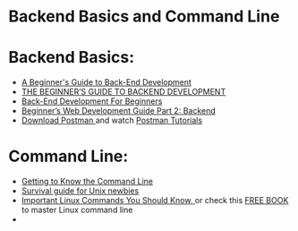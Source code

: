 # Backend Basics and Command Line

# Backend Basics:
<ul>
    <li><a href="https://www.evernote.com/shard/s386/u/0/sh/05646fd4-523c-4883-b62d-99a93a4e8819/cc4edeea58d0529c21eecc13a1bef7a1"> A Beginner's Guide to Back-End Development</a></li> 
    <li><a href="https://www.evernote.com/shard/s386/u/0/sh/cc27affc-2e96-433f-a740-cd5c77e65a0e/13d1393db4e7bc536f524bf42689f6c5">THE BEGINNER’S GUIDE TO BACKEND DEVELOPMENT </a></li> 
    <li><a href="https://www.evernote.com/shard/s386/u/0/sh/1fce806a-7874-4f71-b779-28b74257a714/49f4cb08a14b255034bf30a4866147c6">Back-End Development For Beginners</a></li>
    <li><a href="https://www.evernote.com/shard/s386/u/0/sh/98e5e72b-8b13-4149-b99b-8a47f86c36f4/ad18bc8f2c4b560337bff6616c3c4a6b">Beginner’s Web Development Guide Part 2: Backend</a></li>
    <li><a href="https://www.getpostman.com/">Download Postman </a> and watch <a href="https://www.youtube.com/channel/UCocudCGVb3MmhWQ1aoIgUQw/videos"> Postman Tutorials</a></li> 
</ul>

# Command Line: 
<ul> 
  <li><a href="https://www.evernote.com/shard/s386/u/0/sh/c4810656-db78-47af-b64b-4cb46056524e/d835a9e3ce8874296f323383b6476dd5">Getting to Know the Command Line </a></li>
  <li><a href="https://www.evernote.com/shard/s386/u/0/sh/dfebe569-7d9d-4421-bb4f-a6364ae6d928/e3b99c20f220079168a3c63d9f3dc19a">Survival guide for Unix newbies</a></li>
  <li><a href="https://www.evernote.com/shard/s386/u/0/sh/1e2dfecb-9394-4fe1-8352-9523b20513bf/62bd6204ec7cf7f52dc9a0b31106fb5a">Important Linux Commands You Should Know, </a>or check this <a href="https://github.com/HackTechGO/Backend/blob/master/The%20Linux%20Command%20Line.pdf">FREE BOOK </a>to master Linux command line</li>
  <li><a href=""> </a></li>
</ul
